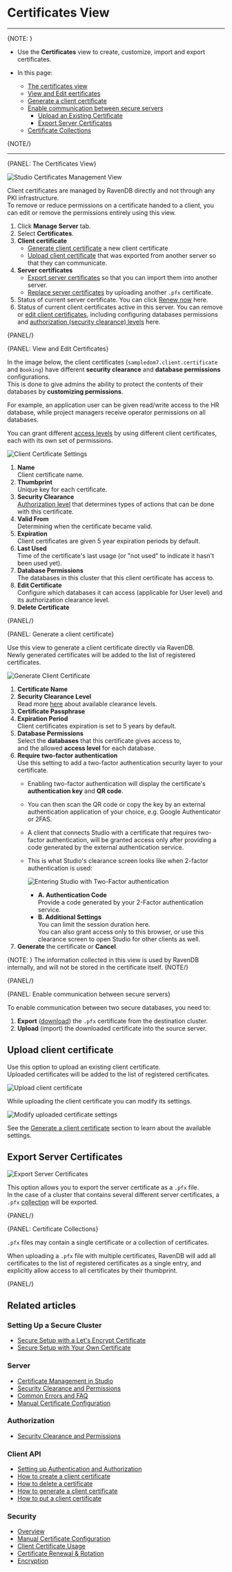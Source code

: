 ﻿# Certificates View
---

{NOTE: }

* Use the **Certificates** view to create, customize, import and export certificates.  

* In this page:
   * [The certificates view](../../../studio/server/certificates/server-management-certificates-view#the-certificates-view)  
   * [View and Edit eertificates](../../../studio/server/certificates/server-management-certificates-view#view-and-edit-certificates)  
   * [Generate a client certificate](../../../studio/server/certificates/server-management-certificates-view#generate-a-client-certificate)  
   * [Enable communication between secure servers](../../../studio/server/certificates/server-management-certificates-view#enable-communication-between-secure-servers)  
      * [Upload an Existing Certificate](../../../studio/server/certificates/server-management-certificates-view#upload-an-existing-certificate)
      * [Export Server Certificates](../../../studio/server/certificates/server-management-certificates-view#export-server-certificates)
   * [Certificate Collections](../../../studio/server/certificates/server-management-certificates-view#certificate-collections)

{NOTE/}

---

{PANEL: The Certificates View}

![Studio Certificates Management View](images/studio-certificates-overview.png "Studio Certificates Management View")

Client certificates are managed by RavenDB directly and not through any PKI infrastructure.  
To remove or reduce permissions on a certificate handed to a client, you can edit or remove 
the permissions entirely using this view.

1. Click **Manage Server** tab.
2. Select **Certificates**.
3. **Client certificate**  
   * [Generate client certificate](../../../server/security/authentication/certificate-management#generate-client-certificate) a new client certificate  
   * [Upload client certificate](../../../server/security/authentication/certificate-management#upload-an-existing-certificate) that was exported from another server so that they can communicate.  
4. **Server certificates**  
   * [Export server certificates](../../../server/security/authentication/certificate-management#export-server-certificates) so that you can import them into another server.  
   * [Replace server certificates](../../../server/security/authentication/certificate-renewal-and-rotation) by uploading another `.pfx` certificate.  
5. Status of current server certificate. You can click [Renew now](../../../server/security/authentication/certificate-renewal-and-rotation) here.  
6. Status of current client certificates active in this server. You can remove or [edit client certificates](../../../server/security/authentication/certificate-management#edit-certificate), 
   including configuring databases permissions and [authorization (security clearance) levels](../../../server/security/authorization/security-clearance-and-permissions#authorization-security-clearance-and-permissions) here. 

{PANEL/}

{PANEL: View and Edit Certificates}

In the image below, the client certificates (`sampledom7.client.certificate` and `Booking`) have different 
**security clearance** and **database permissions** configurations.  
This is done to give admins the ability to protect the contents of their databases by **customizing permissions**.  

For example, an application user can be given read/write access to the HR database, while project managers 
receive operator permissions on all databases.  

You can grant different [access levels](../../../server/security/authorization/security-clearance-and-permissions#authorization-security-clearance-and-permissions) 
by using different client certificates, each with its own set of permissions.  

![Client Certificate Settings](images/registered.png "Client Certificate Settings")

1. **Name**  
   Client certificate name.  
2. **Thumbprint**  
   Unique key for each certificate.  
3. **Security Clearance**  
   [Authorization level](../../../server/security/authorization/security-clearance-and-permissions#authorization-security-clearance-and-permissions) 
   that determines types of actions that can be done with this certificate.  
4. **Valid From**  
   Determining when the certificate became valid. 
5. **Expiration**  
   Client certificates are given 5 year expiration periods by default.  
6. **Last Used**  
   Time of the certificate's last usage (or "not used" to indicate it hasn't been used yet).  
7. **Database Permissions**  
   The databases in this cluster that this client certificate has access to.  
8. **Edit Certificate**  
   Configure which databases it can access (applicable for User level) and its authorization clearance level.  
9. **Delete Certificate**  

{PANEL/}

{PANEL: Generate a client certificate} 

Use this view to generate a client certificate directly via RavenDB.  
Newly generated certificates will be added to the list of registered certificates.  

![Generate Client Certificate](images/generate.png "Generate Client Certificate")

1. **Certificate Name**
2. **Security Clearance Level**  
   Read more [here](../../../server/security/authorization/security-clearance-and-permissions#authorization-security-clearance-and-permissions) 
   about available clearance levels.  
3. **Certificate Passphrase**  
4. **Expiration Period**  
   Client certificates expiration is set to 5 years by default.  
5. **Database Permissions**  
   Select the **databases** that this certificate gives access to,  
   and the allowed **access level** for each database.  
6. **Require two-factor authentication**  
   Use this setting to add a two-factor authentication security layer to your certificate.  
    - Enabling two-factor authentication will display the certificate's **authentication key** 
      and **QR code**.  
    - You can then scan the QR code or copy the key by an external authentication application 
      of your choice, e.g. Google Authenticator or 2FAS.  
    - A client that connects Studio with a certificate that requires two-factor authentication, 
      will be granted access only after providing a code generated by the external authentication 
      service.  
    - This is what Studio's clearance screen looks like when 2-factor authentication is used:
      
         ![Entering Studio with Two-Factor authentication](images/two-factor-auth.png "Entering Studio with Two-Factor authentication")
     
         * **A. Authentication Code**  
           Provide a code generated by your 2-Factor authentication service.  
         * **B. Additional Settings**  
           You can limit the session duration here.  
           You can also grant access only to this browser, or use this 
           clearance screen to open Studio for other clients as well.  
7. **Generate** the certificate or **Cancel**.  
   
{NOTE: }
The information collected in this view is used by RavenDB internally, 
and will not be stored in the certificate itself.
{NOTE/}

{PANEL/}

{PANEL: Enable communication between secure servers} 

To enable communication between two secure databases, you need to:

1. **Export** ([download](../../../server/security/authentication/certificate-management#export-server-certificates)) 
   the `.pfx` certificate from the destination cluster.  
2. **Upload** (import) the downloaded certificate into the source server.  

## Upload client certificate

Use this option to upload an existing client certificate.  
Uploaded certificates will be added to the list of registered certificates.  

![Upload client certificate](images/upload.png "Upload client certificate")

While uploading the client certificate you can modify its settings.  

![Modify uploaded certificate settings](images/upload-settings.png "Modify uploaded certificate settings")

See the [Generate a client certificate](../../../studio/server/certificates/server-management-certificates-view#generate-a-client-certificate) 
section to learn about the available settings.  

## Export Server Certificates

![Export Server Certificates](images/export-server-certificates.png "Export Server Certificates")

This option allows you to export the server certificate as a `.pfx` file.  
In the case of a cluster that contains several different server certificates, 
a `.pfx` [collection](../../../server/security/authentication/certificate-management#certificate-collections) 
will be exported.

{PANEL/}

{PANEL: Certificate Collections} 

`.pfx` files may contain a single certificate or a collection of certificates.

When uploading a `.pfx` file with multiple certificates, RavenDB will add all certificates 
to the list of registered certificates as a single entry, and explicitly allow access to 
all certificates by their thumbprint.

{PANEL/}

## Related articles

### Setting Up a Secure Cluster

- [Secure Setup with a Let's Encrypt Certificate](../../../start/installation/setup-wizard#secure-setup-with-a-let)
- [Secure Setup with Your Own Certificate](../../../start/installation/setup-wizard#secure-setup-with-your-own-certificate)

### Server

- [Certificate Management in Studio](../../../server/security/authentication/certificate-management)  
- [Security Clearance and Permissions](../../../server/security/authorization/security-clearance-and-permissions)  
- [Common Errors and FAQ](../../../server/security/common-errors-and-faq)  
- [Manual Certificate Configuration](../../../server/security/authentication/certificate-configuration)  

### Authorization

- [Security Clearance and Permissions](../../../server/security/authorization/security-clearance-and-permissions)

### Client API

- [Setting up Authentication and Authorization](../../../client-api/setting-up-authentication-and-authorization)
- [How to create a client certificate](../../../client-api/operations/server-wide/certificates/create-client-certificate) 
- [How to delete a certificate](../../../client-api/operations/server-wide/certificates/delete-certificate)  
- [How to generate a client certificate](../../../client-api/operations/server-wide/certificates/create-client-certificate) 
- [How to put a client certificate](../../../client-api/operations/server-wide/certificates/put-client-certificate)  

### Security

- [Overview](../../../server/security/overview)
- [Manual Certificate Configuration](../../../server/security/authentication/certificate-configuration)
- [Client Certificate Usage](../../../server/security/authentication/client-certificate-usage)
- [Certificate Renewal & Rotation](../../../server/security/authentication/certificate-renewal-and-rotation)
- [Encryption](../../../server/security/encryption/encryption-at-rest)


